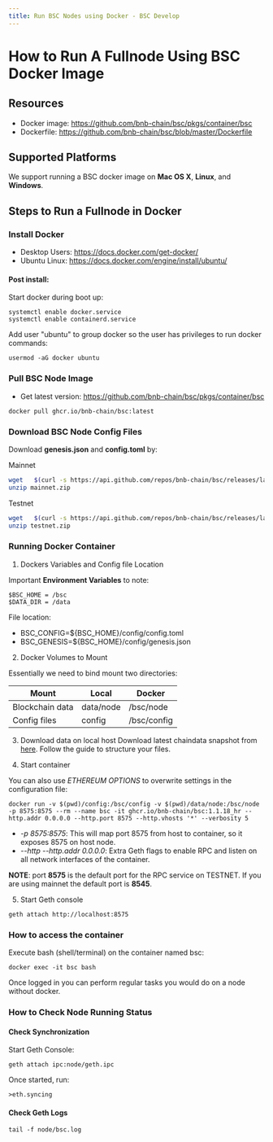 ```yaml
---
title: Run BSC Nodes using Docker - BSC Develop
---
```


# How to Run A Fullnode Using BSC Docker Image

## Resources
* Docker image: https://github.com/bnb-chain/bsc/pkgs/container/bsc
* Dockerfile: https://github.com/bnb-chain/bsc/blob/master/Dockerfile

## Supported Platforms

We support running a BSC docker image on **Mac OS X**, **Linux**, and **Windows**.

## Steps to Run a Fullnode in Docker

### Install Docker
* Desktop Users: https://docs.docker.com/get-docker/
* Ubuntu Linux: https://docs.docker.com/engine/install/ubuntu/

#### Post install:

Start docker during boot up:
```
systemctl enable docker.service
systemctl enable containerd.service
```
Add user "ubuntu" to group docker so the user has privileges to run docker commands:
```
usermod -aG docker ubuntu
```

### Pull BSC Node Image

* Get latest version: https://github.com/bnb-chain/bsc/pkgs/container/bsc
```
docker pull ghcr.io/bnb-chain/bsc:latest
```

### Download BSC Node Config Files

Download **genesis.json** and **config.toml** by:

Mainnet
```bash
wget   $(curl -s https://api.github.com/repos/bnb-chain/bsc/releases/latest |grep browser_ |grep mainnet |cut -d\" -f4)
unzip mainnet.zip
```
Testnet
```bash
wget   $(curl -s https://api.github.com/repos/bnb-chain/bsc/releases/latest |grep browser_ |grep testnet |cut -d\" -f4)
unzip testnet.zip
```

### Running Docker Container
1. Dockers Variables and Config file Location

Important **Environment Variables** to note: 
```
$BSC_HOME = /bsc
$DATA_DIR = /data
```
File location:

* BSC_CONFIG=${BSC_HOME}/config/config.toml
* BSC_GENESIS=${BSC_HOME}/config/genesis.json

2. Docker Volumes to Mount

Essentially we need to bind mount two directories: 

|    Mount        | Local  | Docker                     |
| ----------------- | ------------- | -------------------------------------- |
| Blockchain data | data/node | /bsc/node    |
| Config files | config  | /bsc/config  |

3. Download data on local host
Download latest chaindata snapshot from [here](https://github.com/bnb-chain/bsc-snapshots). Follow the guide to structure your files.

4. Start container

You can also use *ETHEREUM OPTIONS* to overwrite settings in the configuration file:
```
docker run -v $(pwd)/config:/bsc/config -v $(pwd)/data/node:/bsc/node -p 8575:8575 --rm --name bsc -it ghcr.io/bnb-chain/bsc:1.1.18_hr --http.addr 0.0.0.0 --http.port 8575 --http.vhosts '*' --verbosity 5
```
* *-p 8575:8575*: This will map port 8575 from host to container, so it exposes 8575 on host node.
* *--http --http.addr 0.0.0.0*: Extra Geth flags to enable RPC and listen on all network interfaces of the container.

**NOTE**: port **8575** is the default port for the RPC service on TESTNET. If you are using mainnet the default port is **8545**.

5. Start Geth console
```
geth attach http://localhost:8575
```
### How to access the container

Execute bash (shell/terminal) on the container named bsc:

```
docker exec -it bsc bash
```
Once logged in you can perform regular tasks you would do on a node without docker.

### How to Check Node Running Status

#### Check Synchronization

Start Geth Console:
```
geth attach ipc:node/geth.ipc
```
Once started, run:
```
>eth.syncing
```
#### Check Geth Logs
```
tail -f node/bsc.log
```

